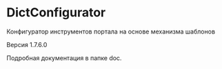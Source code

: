 ﻿# DictConfigurator
Конфигуратор инструментов портала на основе механизма шаблонов

Версия 1.7.6.0

Подробная документация в папке doc.
